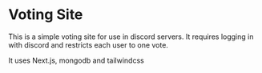 # Voting Site

This is a simple voting site for use in discord servers. It requires logging in with discord and restricts each user to one vote.

It uses Next.js, mongodb and tailwindcss
